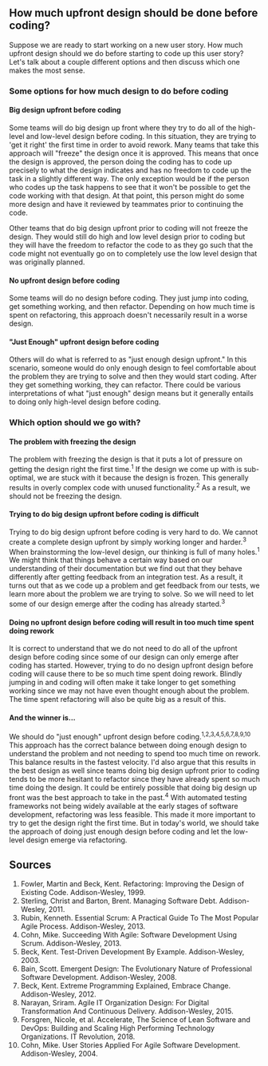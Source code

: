 ## How much upfront design should be done before coding?
Suppose we are ready to start working on a new user story. How much upfront design should we do before starting to code up this user story? Let's talk about a couple different options and then discuss which one makes the most sense.

### Some options for how much design to do before coding
#### Big design upfront before coding
Some teams will do big design up front where they try to do all of the high-level and low-level design before coding. In this situation, they are trying to 'get it right' the first time in order to avoid rework. Many teams that take this approach will "freeze" the design once it is approved. This means that once the design is approved, the person doing the coding has to code up precisely to what the design indicates and has no freedom to code up the task in a slightly different way. The only exception would be if the person who codes up the task happens to see that it won't be possible to get the code working with that design. At that point, this person might do some more design and have it reviewed by teammates prior to continuing the code. 

Other teams that do big design upfront prior to coding will not freeze the design. They would still do high and low level design prior to coding but they will have the freedom to refactor the code to as they go such that the code might not eventually go on to completely use the low level design that was originally planned.

#### No upfront design before coding
Some teams will do no design before coding. They just jump into coding, get something working, and then refactor. Depending on how much time is spent on refactoring, this approach doesn't necessarily result in a worse design.

#### "Just Enough" upfront design before coding
Others will do what is referred to as "just enough design upfront." In this scenario, someone would do only enough design to feel comfortable about the problem they are trying to solve and then they would start coding. After they get something working, they can refactor. There could be various interpretations of what "just enough" design means but it generally entails to doing only high-level design before coding. 

### Which option should we go with?
#### The problem with freezing the design
The problem with freezing the design is that it puts a lot of pressure on getting the design right the first time.<sup>1</sup> If the design we come up with is sub-optimal, we are stuck with it because the design is frozen. This generally results in overly complex code with unused functionality.<sup>2</sup> As a result, we should not be freezing the design.

#### Trying to do big design upfront before coding is difficult
Trying to do big design upfront before coding is very hard to do. We cannot create a complete design upfront by simply working longer and harder.<sup>3</sup> When brainstorming the low-level design, our thinking is full of many holes.<sup>1</sup> We might think that things behave a certain way based on our understanding of their documentation but we find out that they behave differently after getting feedback from an integration test. As a result, it turns out that as we code up a problem and get feedback from our tests, we learn more about the problem we are trying to solve. So we will need to let some of our design emerge after the coding has already started.<sup>3</sup> 

#### Doing no upfront design before coding will result in too much time spent doing rework
It is correct to understand that we do not need to do all of the upfront design before coding since some of our design can only emerge after coding has started. However, trying to do no design upfront design before coding will cause there to be so much time spent doing rework. Blindly jumping in and coding will often make it take longer to get something working since we may not have even thought enough about the problem. The time spent refactoring will also be quite big as a result of this.

#### And the winner is...
We should do "just enough" upfront design before coding.<sup>1,2,3,4,5,6,7,8,9,10</sup>  This approach has the correct balance between doing enough design to understand the problem and not needing to spend too much time on rework. This balance results in the fastest velocity. I'd also argue that this results in the best design as well since teams doing big design upfront prior to coding tends to be more hesitant to refactor since they have already spent so much time doing the design. It could be entirely possible that doing big design up front was the best approach to take in the past.<sup>4</sup> With automated testing frameworks not being widely available at the early stages of software development, refactoring was less feasible. This made it more important to try to get the design right the first time. But in today's world, we should take the approach of doing just enough design before coding and let the low-level design emerge via refactoring.

## Sources
1. Fowler, Martin and Beck, Kent. Refactoring: Improving the Design of Existing Code. Addison-Wesley, 1999.  
2. Sterling, Christ and Barton, Brent. Managing Software Debt. Addison-Wesley, 2011.  
3. Rubin, Kenneth. Essential Scrum: A Practical Guide To The Most Popular Agile Process. Addison-Wesley, 2013.  
4. Cohn, Mike. Succeeding With Agile: Software Development Using Scrum. Addison-Wesley, 2013.  
5. Beck, Kent. Test-Driven Development By Example. Addison-Wesley, 2003.  
6. Bain, Scott. Emergent Design: The Evolutionary Nature of Professional Software Development. Addison-Wesley,  2008.  
7. Beck, Kent. Extreme Programming Explained, Embrace Change. Addison-Wesley, 2012.  
8. Narayan, Sriram. Agile IT Organization Design: For Digital Transformation And Continuous Delivery. Addison-Wesley, 2015.  
9. Forsgren, Nicole, et al. Accelerate, The Science of Lean Software and DevOps: Building and Scaling High Performing Technology Organizations. IT Revolution, 2018.  
10. Cohn, Mike. User Stories Applied For Agile Software Development. Addison-Wesley, 2004.  
